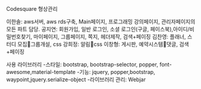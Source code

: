Codesquare 형상관리

이한솔: aws서버, aws rds구축, Main페이지, 프로그래밍 강의페이지, 관리자페이지의 모든 파트 담당. 
공지연: 회원가입, 일반 로그인, 소셜 로그인(구글, 페이스북),아이디/비밀번호찾기, 마이페이지, 그룹페이지, 쪽지, 헤더제작, 검색+페이징 
김찬영: 플래너, 스터디 모집그룹개설, css
강희정: 알림css
이창형: 게시판, 예약시스템댓글, 검색+페이징


사용 라이브러리
-스타일: bootstrap, bootstrap-selector, popper, font-awesome,material-template
-기능: jquery, popper,bootstrap, waypoint,jquery.serialize-object
-라이브러리 관리: Webjar
